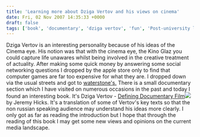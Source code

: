 ```yaml
---
title: 'Learning more about Dziga Vertov and his views on cinema'
date: Fri, 02 Nov 2007 14:35:33 +0000
draft: false
tags: ['book', 'documentary', 'dziga vertov', 'fun', 'Post-university life', 'social networking']
---
```


Dziga Vertov is an interesting personality because of his ideas of the Cinema eye. His notion was that with the cinema eye, the Kino Glaz you could capture life unawares whilst being involved in the creative treatment of actuality. After making some quick money by answering some social networking questions I dropped by the apple store only to find that computer games are far too expensive for what they are. I dropped down via the usual streets and got to [waterstone's.](http://www.waterstones.com/waterstonesweb/home.do) There is a small documentary section which I have visited on numerous occasions in the past and today I found an interesting book. It's Dziga Vertov - [Defining Documentary Film](http://www.amazon.co.uk/gp/redirect.html?ie=UTF8&location=http%3A%2F%2Fwww.amazon.co.uk%2FDziga-Vertov-Defining-Documentary-Russian%2Fdp%2F1845113764%3Fie%3DUTF8%26s%3Dbooks%26qid%3D1194013942%26sr%3D8-1&tag=perspectraveland&linkCode=ur2&camp=1634&creative=6738)![](http://www.assoc-amazon.co.uk/e/ir?t=perspectraveland&l=ur2&o=2) by Jeremy Hicks. It's a translation of some of Vertov's key texts so that the non russian speaking audience may understand his ideas more clearly. I only got as far as reading the introduction but I hope that through the reading of this book I may get some new views and opinions on the current media landscape.